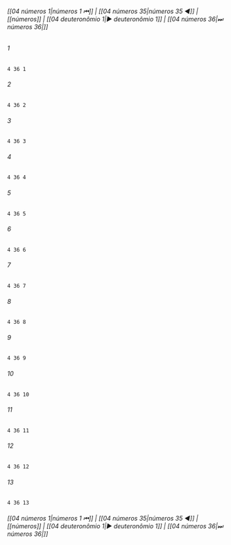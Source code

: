 
###### [[04 números 1|números 1 ⏮]] | [[04 números 35|números 35 ◀]] | [[números]] | [[04 deuteronômio 1|▶ deuteronômio 1]] | [[04 números 36|⏭ números 36|]]

###### 1
``` verse
4 36 1 
```
###### 2
``` verse
4 36 2 
```
###### 3
``` verse
4 36 3 
```
###### 4
``` verse
4 36 4 
```
###### 5
``` verse
4 36 5 
```
###### 6
``` verse
4 36 6 
```
###### 7
``` verse
4 36 7 
```
###### 8
``` verse
4 36 8 
```
###### 9
``` verse
4 36 9 
```
###### 10
``` verse
4 36 10 
```
###### 11
``` verse
4 36 11 
```
###### 12
``` verse
4 36 12 
```
###### 13
``` verse
4 36 13 
```

###### [[04 números 1|números 1 ⏮]] | [[04 números 35|números 35 ◀]] | [[números]] | [[04 deuteronômio 1|▶ deuteronômio 1]] | [[04 números 36|⏭ números 36|]]

